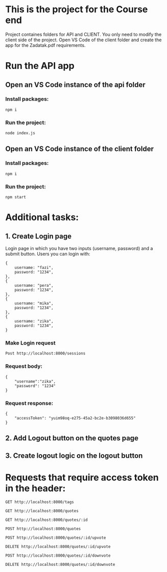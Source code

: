 # This is the project for the Course end

Project containes folders for API and CLIENT. You only need to modify the client side of the project.
Open VS Code of the client folder and create the app for the Zadatak.pdf requirements.

# Run the API app

## Open an VS Code instance of the api folder

### Install packages:

    npm i

### Run the project:

    node index.js

## Open an VS Code instance of the client folder

### Install packages:

    npm i

### Run the project:

    npm start

# Additional tasks:

## 1. Create Login page

Login page in which you have two inputs (username, password) and a submit button.
Users you can login with:

    {
        username: "fazi",
        password: "1234",
    },
    {
        username: "pera",
        password: "1234",
    },
    {
        username: "mika",
        password: "1234",
    },
    {
        username: "zika",
        password: "1234",
    }

### Make Login request

    Post http://localhost:8000/sessions

### Request body:

    {
        "username":"zika",
        "password": "1234"
    }

### Request response:

    {
        "accessToken": "yuim98oq-e275-45a2-bc2e-b3098036d655"
    }

## 2. Add Logout button on the quotes page
## 3. Create logout logic on the logout button

# Requests that require access token in the header:

    GET http://localhost:8000/tags

    GET http://localhost:8000/quotes

    GET http://localhost:8000/quotes/:id

    POST http://localhost:8000/quotes

    POST http://localhost:8000/quotes/:id/upvote

    DELETE http://localhost:8000/quotes/:id/upvote

    POST http://localhost:8000/quotes/:id/downvote
    
    DELETE http://localhost:8000/quotes/:id/downvote
